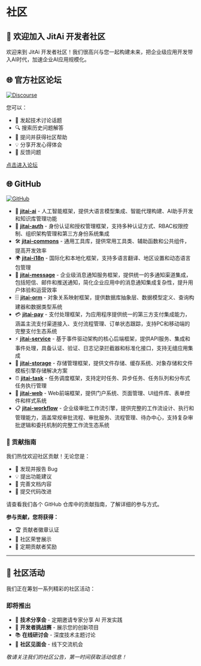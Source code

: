 # 社区

## 🎉 欢迎加入 JitAi 开发者社区

欢迎来到 JitAi 开发者社区！我们很高兴与您一起构建未来，把企业级应用开发带入AI时代，加速企业AI应用规模化。

## 🌐 官方社区论坛
[![Discourse](https://img.shields.io/badge/Discourse-论坛社区-orange?style=for-the-badge&logo=discourse)](https://forum.jit.pro/)

您可以：
- 📝 发起技术讨论话题
- 🔍 搜索历史问题解答
- 🤔 提问并获得社区帮助
- 💡 分享开发心得体会
- 🐛 反馈问题

[点击进入论坛](https://forum.jit.pro/)

## 🌐 GitHub
[![GitHub](https://img.shields.io/badge/GitHub-jitai--team-blue?style=for-the-badge&logo=github)](https://github.com/jitai-team)

- 🤖 **[jitai-ai](https://github.com/jitai-team/jitai-ai)** - 人工智能框架，提供大语言模型集成、智能代理构建、AI助手开发和知识库管理功能
- 🔐 **[jitai-auth](https://github.com/jitai-team/jitai-auth)** - 身份认证和授权管理框架，支持多种认证方式、RBAC权限控制、组织架构管理和第三方身份系统集成
- 🛠️ **[jitai-commons](https://github.com/jitai-team/jitai-commons)** - 通用工具库，提供常用工具类、辅助函数和公共组件，提高开发效率
- 🌍 **[jitai-i18n](https://github.com/jitai-team/jitai-i18n)** - 国际化和本地化框架，支持多语言翻译、地区设置和动态语言包管理
- 📨 **[jitai-message](https://github.com/jitai-team/jitai-message)** - 企业级消息通知服务框架，提供统一的多通知渠道集成，包括短信、邮件和推送通知，简化企业应用中的消息通知集成复杂性，提升用户体验和运营效率
- 🗄️ **[jitai-orm](https://github.com/jitai-team/jitai-orm)** - 对象关系映射框架，提供数据库抽象层、数据模型定义、查询构建器和数据类型系统
- 💳 **[jitai-pay](https://github.com/jitai-team/jitai-pay)** - 支付处理框架，为应用程序提供统一的第三方支付集成能力，涵盖主流支付渠道接入、支付流程管理、订单状态跟踪，支持PC和移动端的完整支付生态系统
- ⚡ **[jitai-service](https://github.com/jitai-team/jitai-service)** - 基于事件驱动架构的核心后端框架，提供API服务、集成和事件处理，具备认证、验证、日志记录拦截器和标准化接口，支持无缝应用集成
- 💾 **[jitai-storage](https://github.com/jitai-team/jitai-storage)** - 存储管理框架，提供文件存储、缓存系统、对象存储和文件模板引擎存储解决方案
- ⏰ **[jitai-task](https://github.com/jitai-team/jitai-task)** - 任务调度框架，支持定时任务、异步任务、任务队列和分布式任务执行管理
- 🎨 **[jitai-web](https://github.com/jitai-team/jitai-web)** - Web前端框架，提供门户系统、页面管理、UI组件库、表单控件和样式系统
- 📋 **[jitai-workflow](https://github.com/jitai-team/jitai-workflow)** - 企业级审批工作流引擎，提供完整的工作流设计、执行和管理能力，涵盖常规审批流程、审批服务、流程管理、待办中心，支持复杂审批逻辑和委托机制的完整工作流生态系统

### 📖 贡献指南

我们热忱欢迎社区贡献！无论您是：
- 🐛 发现并报告 Bug
- 💡 提出功能建议
- 📝 完善文档内容
- 🔧 提交代码改进

请查看我们各个 GitHub 仓库中的贡献指南，了解详细的参与方式。

**参与贡献，您将获得：**
- 🏆 贡献者徽章认证
- 📢 社区荣誉展示
- 🎁 定期贡献者奖励

---

## 🎊 社区活动

我们正在筹划一系列精彩的社区活动：

### 即将推出
- 🎯 **技术分享会** - 定期邀请专家分享 AI 开发实践
- 🏅 **开发者挑战赛** - 展示您的创新项目
- 📚 **在线研讨会** - 深度技术主题讨论
- 🎉 **社区见面会** - 线下交流机会

*敬请关注我们的社区公告，第一时间获取活动信息！*

